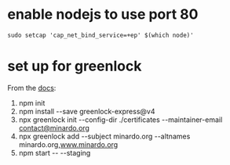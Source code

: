 # enable nodejs to use port 80
``sudo setcap 'cap_net_bind_service=+ep' $(which node)'``

# set up for greenlock
From the [docs](https://git.rootprojects.org/root/greenlock-express.js.git):
1. npm init
2. npm install --save greenlock-express@v4
3. npx greenlock init --config-dir ./certificates --maintainer-email contact@minardo.org
4. npx greenlock add --subject minardo.org --altnames minardo.org,www.minardo.org
5. npm start -- --staging

